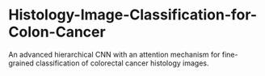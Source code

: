 # Histology-Image-Classification-for-Colon-Cancer
An advanced hierarchical CNN with an attention mechanism for fine-grained classification of colorectal cancer histology images.
